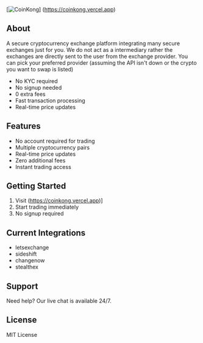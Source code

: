 [![CoinKong](https://img.shields.io/badge/Coin-Kong-purple?style=flat-square)]
(https://coinkong.vercel.app)

## About
A secure cryptocurrency exchange platform integrating many secure exchanges just for you. We do not act as a intermediary rather the exchanges are directly sent to the user from the exchange provider. You can pick your preferred provider (assuming the API isn't down or the crypto you want to swap is listed) 

*   No KYC required
*   No signup needed
*   0 extra fees
*   Fast transaction processing
*   Real-time price updates

## Features

*   No account required for trading
*   Multiple cryptocurrency pairs
*   Real-time price updates
*   Zero additional fees
*   Instant trading access

## Getting Started

1.  Visit (https://coinkong.vercel.app)]
2.  Start trading immediately
3.  No signup required

## Current Integrations
*   letsexchange
*   sideshift
*   changenow
*   stealthex

## Support

Need help? Our live chat is available 24/7.

## License

MIT License
